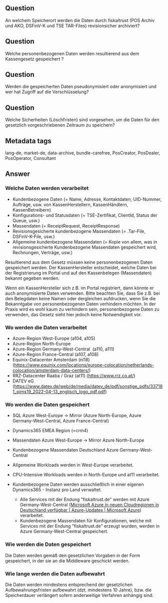 ## Question

An welchem Speicherort werden die Daten durch fiskaltrust (POS Archiv und AKO,  DSFinV-K und TSE TAR-Files) revisionsicher archiviert?

## Question

Welche personenbezogenen Daten werden resultierend aus dem Kassengesetz gespeichert ?

## Question

Werden die gespeicherten Daten pseudonymisiert oder anonymisiert und wer hat Zugriff auf die Verschlüsselung?

## Question

Welche Sicherheiten (Löschfristen) sind vorgesehen, um die Daten für den gesetzlich vorgeschriebenen Zeitraum zu speichern?

## Metadata tags

lang-de, market-de, data-archive, bundle-carefree, PosCreator, PosDealer, PosOperator, Consultant

## Answer

### Welche Daten werden verarbeitet

- Kundenbezogene Daten (= Name, Adresse, Kontaktdaten, UID-Nummer, Aufträge, usw. von KassenHerstellern, KassenHändlern, KassenBetreibern)
- Konfigurations- und Statusdaten (= TSE-Zertifikat, ClientId, Status der Queue, usw.)
- Massendaten (= ReceiptRequest, ReceiptResponse)
- Revisionsgesicherte kundenbezogene Massendaten (= .Tar-File, DSFinV-K-File, usw.)
- Allgemeine kundenbezogene Massendaten (= Kopie von allem, was in revisionsgesicherte Kundenbezogene Massendaten gespeichert wird, Rechnungen, Verträge, usw.)

Resultierend aus dem Gesetz müssen keine personenbezogenen Daten gespeichert werden. Der KassenHersteller entscheidet, welche Daten bei der Registrierung im Portal und auf den Kassenbelegen (Massendaten) bekannt gegeben werden.

Wenn ein KassenHersteller sich z.B. im Portal registriert, dann könnte er auch anonymisierte Daten verwenden. 
Bitte beachten Sie, dass Sie z.B. bei den Belegdaten keine Namen oder dergleichen aufdrucken, wenn Sie die Bekanntgabe von personenbezogenen Daten verhindern möchten. 
In der Praxis wird es wohl kaum zu verhindern sein, personenbezogene Daten zu verwenden, das Gesetz sieht hier jedoch keine Notwendigkeit vor. 

### Wo werden die Daten verarbeitet

* Azure-Region West-Europe (a104, a105)
* Azure-Region North-Europe 
* Azure-Region Germany-West-Central  (a110, a111)
* Azure-Region France-Central (a107, a108)
* Equinix-Datacenter Amsterdam (nl18) (https://www.equinix.com/locations/europe-colocation/netherlands-colocation/amsterdam-data-centers/)
* RRZ-Datacenter Raaba / Graz (at11) (https://www.rrz.co.at/)
* DATEV eG (https://www.datev.de/web/de/media/datev_de/pdf/sonstige_pdfs/337181_pims19_2022-04-13_englisch_logo_pdf.pdf)


### Wo werden die Daten gespeichert

- SQL Azure West-Europe -> Mirror (Azure North-Europe, Azure Germany-West-Central, Azure France-Central)
- Dynamics365 EMEA Region (=crm4)
- Massendaten Azure West-Europe -> Mirror Azure North-Europe
- Kundenbezogene Massendaten Deutschland Azure Germany-West-Central


- Allgemeine Workloads werden in West-Europe verarbeitet.
- CPU-Intensive Workloads werden in North-Europe und at11 verarbeitet.
- Kundenbezogene Daten werden ausschließlich in einer eigenen Dynamics365 - Instanz pro Land verwaltet.
  - Alle Services mit der Endung "fiskaltrust.de" werden mit Azure Germany-West-Central ([Microsoft Azure in neuen Cloudregionen in Deutschland verfügbar | Azure-Updates | Microsoft Azure](https://azure.microsoft.com/de-de/updates/microsoft-azure-available-from-new-cloud-regions-in-germany/)) verarbeitet.
  - Kundenbezogene Massendaten für Konfigurationen, welche mit Services mit der Endung "fiskaltrust.de" erzeugt wurden, werden in Azure Germany-West-Central gespeichert.

### Wie werden die Daten gespeichert

Die Daten werden gemäß den gesetzlichen Vorgaben in der Form gespeichert, in der sie an die Middleware geschickt werden.

### Wie lange werden die Daten aufbewahrt

Die Daten werden mindestens entsprechend der gesetzlichen Aufbewahrungsfristen aufbewahrt (dzt. mindestens 10 Jahre), bzw. die Speicherdauer verlängert sofern anderweitige Verfahren anhängig sind.
